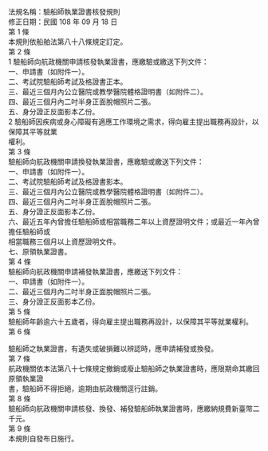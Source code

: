 法規名稱：驗船師執業證書核發規則  
修正日期：民國 108 年 09 月 18 日  
第 1 條  
本規則依船舶法第八十八條規定訂定。  
第 2 條  
1 驗船師向航政機關申請核發執業證書，應繳驗或繳送下列文件：  
一、申請書（如附件一）。  
二、考試院驗船師考試及格證書正本。  
三、最近三個月內公立醫院或教學醫院體格證明書（如附件二）。  
四、最近三個月內二吋半身正面脫帽照片二張。  
五、身分證正反面影本乙份。  
2 驗船師因疾病或身心障礙有適應工作環境之需求，得向雇主提出職務再設計，以保障其平等就業  
權利。  
第 3 條  
驗船師向航政機關申請換發執業證書，應繳驗或繳送下列文件：  
一、申請書（如附件一）。  
二、考試院驗船師考試及格證書影本。  
三、最近三個月內公立醫院或教學醫院體格證明書（如附件二）。  
四、最近三個月內二吋半身正面脫帽照片二張。  
五、身分證正反面影本乙份。  
六、最近五年內曾擔任驗船師或相當職務二年以上資歷證明文件；或最近一年內曾擔任驗船師或  
相當職務三個月以上資歷證明文件。  
七、原領執業證書。  
第 4 條  
驗船師向航政機關申請補發執業證書，應繳送下列文件：  
一、申請書（如附件一）。  
二、最近三個月內二吋半身正面脫帽照片二張。  
三、身分證正反面影本乙份。  
第 5 條  
驗船師年齡逾六十五歲者，得向雇主提出職務再設計，以保障其平等就業權利。  
第 6 條  


驗船師之執業證書，有遺失或破損難以辨認時，應申請補發或換發。  
第 7 條  
航政機關依本法第八十七條規定撤銷或廢止驗船師之執業證書時，應限期命其繳回原領執業證  
書，驗船師不得拒絕，逾期由航政機關逕行註銷。  
第 8 條  
驗船師向航政機關申請核發、換發、補發驗船師執業證書時，應繳納規費新臺幣二千元。  
第 9 條  
本規則自發布日施行。  


